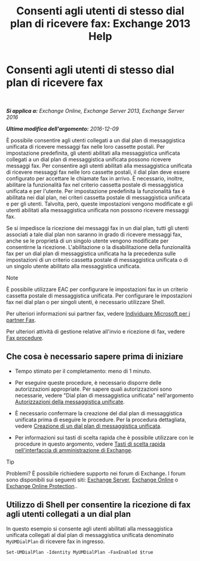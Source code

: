 ﻿---
title: 'Consenti agli utenti di stesso dial plan di ricevere fax: Exchange 2013 Help'
TOCTitle: Consenti agli utenti di stesso dial plan di ricevere fax
ms:assetid: cb245028-0b86-4171-879e-934dd35fa626
ms:mtpsurl: https://technet.microsoft.com/it-it/library/Bb124557(v=EXCHG.150)
ms:contentKeyID: 52057334
ms.date: 05/22/2018
mtps_version: v=EXCHG.150
ms.translationtype: MT
---

# Consenti agli utenti di stesso dial plan di ricevere fax

 

_**Si applica a:** Exchange Online, Exchange Server 2013, Exchange Server 2016_

_**Ultima modifica dell'argomento:** 2016-12-09_

È possibile consentire agli utenti collegati a un dial plan di messaggistica unificata di ricevere messaggi fax nelle loro cassette postali. Per impostazione predefinita, gli utenti abilitati alla messaggistica unificata collegati a un dial plan di messaggistica unificata possono ricevere messaggi fax. Per consentire agli utenti abilitati alla messaggistica unificata di ricevere messaggi fax nelle loro cassette postali, il dial plan deve essere configurato per accettare le chiamate fax in arrivo. È necessario, inoltre, abilitare la funzionalità fax nel criterio cassetta postale di messaggistica unificata e per l'utente. Per impostazione predefinita la funzionalità fax è abilitata nei dial plan, nei criteri cassetta postale di messaggistica unificata e per gli utenti. Talvolta, però, queste impostazioni vengono modificate e gli utenti abilitati alla messaggistica unificata non possono ricevere messaggi fax.

Se si impedisce la ricezione dei messaggi fax in un dial plan, tutti gli utenti associati a tale dial plan non saranno in grado di ricevere messaggi fax, anche se le proprietà di un singolo utente vengono modificate per consentirne la ricezione. L'abilitazione o la disabilitazione della funzionalità fax per un dial plan di messaggistica unificata ha la precedenza sulle impostazioni di un criterio cassetta postale di messaggistica unificata o di un singolo utente abilitato alla messaggistica unificata.


> [!NOTE]
> È possibile utilizzare EAC per configurare le impostazioni fax in un criterio cassetta postale di messaggistica unificata. Per configurare le impostazioni fax nei dial plan o per singoli utenti, è necessario utilizzare Shell.



Per ulteriori informazioni sui partner fax, vedere [Individuare Microsoft per i partner Fax](https://go.microsoft.com/fwlink/?linkid=190238).

Per ulteriori attività di gestione relative all'invio e ricezione di fax, vedere [Fax procedure](faxing-procedures-exchange-2013-help.md).

## Che cosa è necessario sapere prima di iniziare

  - Tempo stimato per il completamento: meno di 1 minuto.

  - Per eseguire queste procedure, è necessario disporre delle autorizzazioni appropriate. Per sapere quali autorizzazioni sono necessarie, vedere "Dial plan di messaggistica unificata" nell'argomento [Autorizzazioni della messaggistica unificate](unified-messaging-permissions-exchange-2013-help.md).

  - È necessario confermare la creazione del dial plan di messaggistica unificata prima di eseguire le procedure. Per la procedura dettagliata, vedere [Creazione di un dial plan di messaggistica unificata](create-a-um-dial-plan-exchange-2013-help.md).

  - Per informazioni sui tasti di scelta rapida che è possibile utilizzare con le procedure in questo argomento, vedere [Tasti di scelta rapida nell'interfaccia di amministrazione di Exchange](keyboard-shortcuts-in-the-exchange-admin-center-exchange-online-protection-help.md).


> [!TIP]
> Problemi? È possibile richiedere supporto nei forum di Exchange. I forum sono disponibili sui seguenti siti: <A href="https://go.microsoft.com/fwlink/p/?linkid=60612">Exchange Server</A>, <A href="https://go.microsoft.com/fwlink/p/?linkid=267542">Exchange Online</A> o <A href="https://go.microsoft.com/fwlink/p/?linkid=285351">Exchange Online Protection</A>..



## Utilizzo di Shell per consentire la ricezione di fax agli utenti collegati a un dial plan

In questo esempio si consente agli utenti abilitati alla messaggistica unificata collegati al dial plan di messaggistica unificata denominato `MyUMDialPlan` di ricevere fax in ingresso.

    Set-UMDialPlan -Identity MyUMDialPlan -FaxEnabled $true

